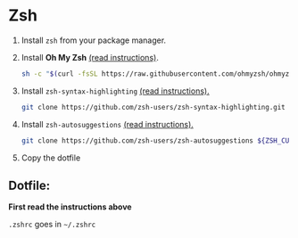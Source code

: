# Zsh

1. Install `zsh` from your package manager.
2. Install **Oh My Zsh** [(read instructions)](https://ohmyz.sh/#install).

   ```sh
   sh -c "$(curl -fsSL https://raw.githubusercontent.com/ohmyzsh/ohmyzsh/master/tools/install.sh)"
   ```
3. Install `zsh-syntax-highlighting` [(read instructions).](https://github.com/zsh-users/zsh-syntax-highlighting/blob/master/INSTALL.md#oh-my-zsh)

   ````bash
   git clone https://github.com/zsh-users/zsh-syntax-highlighting.git ${ZSH_CUSTOM:-~/.oh-my-zsh/custom}/plugins/zsh-syntax-highlighting
   ````
4. Install `zsh-autosuggestions` [(read instructions).](https://github.com/zsh-users/zsh-autosuggestions/blob/master/INSTALL.md#oh-my-zsh)

   ```bash
   git clone https://github.com/zsh-users/zsh-autosuggestions ${ZSH_CUSTOM:-~/.oh-my-zsh/custom}/plugins/zsh-autosuggestions
   ```
5. Copy the dotfile

## Dotfile:

**First read the instructions above**

`.zshrc` goes in `~/.zshrc`